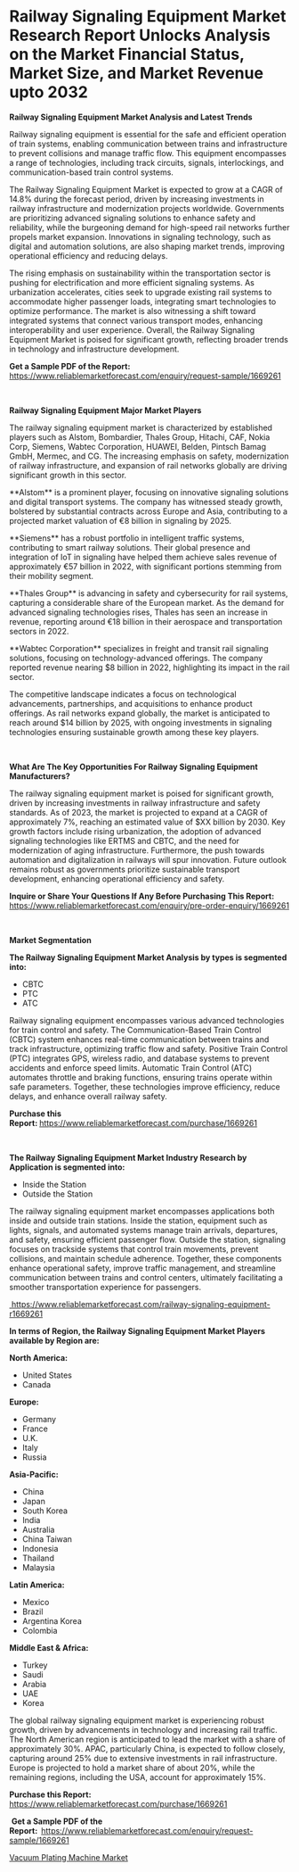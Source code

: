 <p><h1>Railway Signaling Equipment Market Research Report Unlocks Analysis on the Market Financial Status, Market Size, and Market Revenue upto 2032</h1></p><p><strong>Railway Signaling Equipment Market Analysis and Latest Trends</strong></p>
<p><p>Railway signaling equipment is essential for the safe and efficient operation of train systems, enabling communication between trains and infrastructure to prevent collisions and manage traffic flow. This equipment encompasses a range of technologies, including track circuits, signals, interlockings, and communication-based train control systems.</p><p>The Railway Signaling Equipment Market is expected to grow at a CAGR of 14.8% during the forecast period, driven by increasing investments in railway infrastructure and modernization projects worldwide. Governments are prioritizing advanced signaling solutions to enhance safety and reliability, while the burgeoning demand for high-speed rail networks further propels market expansion. Innovations in signaling technology, such as digital and automation solutions, are also shaping market trends, improving operational efficiency and reducing delays.</p><p>The rising emphasis on sustainability within the transportation sector is pushing for electrification and more efficient signaling systems. As urbanization accelerates, cities seek to upgrade existing rail systems to accommodate higher passenger loads, integrating smart technologies to optimize performance. The market is also witnessing a shift toward integrated systems that connect various transport modes, enhancing interoperability and user experience. Overall, the Railway Signaling Equipment Market is poised for significant growth, reflecting broader trends in technology and infrastructure development.</p></p>
<p><strong>Get a Sample PDF of the Report:&nbsp;</strong> <a href="https://www.reliablemarketforecast.com/enquiry/request-sample/1669261?utm_campaign=2015&utm_medium=2&utm_source=Github&utm_content=ia&utm_term=17022025&utm_id=railway-signaling-equipment">https://www.reliablemarketforecast.com/enquiry/request-sample/1669261</a></p>
<p>&nbsp;</p>
<p><strong>Railway Signaling Equipment Major Market Players</strong></p>
<p><p>The railway signaling equipment market is characterized by established players such as Alstom, Bombardier, Thales Group, Hitachi, CAF, Nokia Corp, Siemens, Wabtec Corporation, HUAWEI, Belden, Pintsch Bamag GmbH, Mermec, and CG. The increasing emphasis on safety, modernization of railway infrastructure, and expansion of rail networks globally are driving significant growth in this sector.</p><p>**Alstom** is a prominent player, focusing on innovative signaling solutions and digital transport systems. The company has witnessed steady growth, bolstered by substantial contracts across Europe and Asia, contributing to a projected market valuation of €8 billion in signaling by 2025.</p><p>**Siemens** has a robust portfolio in intelligent traffic systems, contributing to smart railway solutions. Their global presence and integration of IoT in signaling have helped them achieve sales revenue of approximately €57 billion in 2022, with significant portions stemming from their mobility segment.</p><p>**Thales Group** is advancing in safety and cybersecurity for rail systems, capturing a considerable share of the European market. As the demand for advanced signaling technologies rises, Thales has seen an increase in revenue, reporting around €18 billion in their aerospace and transportation sectors in 2022.</p><p>**Wabtec Corporation** specializes in freight and transit rail signaling solutions, focusing on technology-advanced offerings. The company reported revenue nearing $8 billion in 2022, highlighting its impact in the rail sector.</p><p>The competitive landscape indicates a focus on technological advancements, partnerships, and acquisitions to enhance product offerings. As rail networks expand globally, the market is anticipated to reach around $14 billion by 2025, with ongoing investments in signaling technologies ensuring sustainable growth among these key players.</p></p>
<p>&nbsp;</p>
<p><strong>What Are The Key Opportunities For Railway Signaling Equipment Manufacturers?</strong></p>
<p><p>The railway signaling equipment market is poised for significant growth, driven by increasing investments in railway infrastructure and safety standards. As of 2023, the market is projected to expand at a CAGR of approximately 7%, reaching an estimated value of $XX billion by 2030. Key growth factors include rising urbanization, the adoption of advanced signaling technologies like ERTMS and CBTC, and the need for modernization of aging infrastructure. Furthermore, the push towards automation and digitalization in railways will spur innovation. Future outlook remains robust as governments prioritize sustainable transport development, enhancing operational efficiency and safety.</p></p>
<p><strong>Inquire or Share Your Questions If Any Before Purchasing This Report:</strong> <a href="https://www.reliablemarketforecast.com/enquiry/pre-order-enquiry/1669261?utm_campaign=2015&utm_medium=2&utm_source=Github&utm_content=ia&utm_term=17022025&utm_id=railway-signaling-equipment">https://www.reliablemarketforecast.com/enquiry/pre-order-enquiry/1669261</a></p>
<p>&nbsp;</p>
<p><strong>Market Segmentation</strong></p>
<p><strong>The Railway Signaling Equipment Market Analysis by types is segmented into:</strong></p>
<p><ul><li>CBTC</li><li>PTC</li><li>ATC</li></ul></p>
<p><p>Railway signaling equipment encompasses various advanced technologies for train control and safety. The Communication-Based Train Control (CBTC) system enhances real-time communication between trains and track infrastructure, optimizing traffic flow and safety. Positive Train Control (PTC) integrates GPS, wireless radio, and database systems to prevent accidents and enforce speed limits. Automatic Train Control (ATC) automates throttle and braking functions, ensuring trains operate within safe parameters. Together, these technologies improve efficiency, reduce delays, and enhance overall railway safety.</p></p>
<p><strong>Purchase this Report:&nbsp;</strong><a href="https://www.reliablemarketforecast.com/purchase/1669261?utm_campaign=2015&utm_medium=2&utm_source=Github&utm_content=ia&utm_term=17022025&utm_id=railway-signaling-equipment">https://www.reliablemarketforecast.com/purchase/1669261</a></p>
<p>&nbsp;</p>
<p><strong>The Railway Signaling Equipment Market Industry Research by Application is segmented into:</strong></p>
<p><ul><li>Inside the Station</li><li>Outside the Station</li></ul></p>
<p><p>The railway signaling equipment market encompasses applications both inside and outside train stations. Inside the station, equipment such as lights, signals, and automated systems manage train arrivals, departures, and safety, ensuring efficient passenger flow. Outside the station, signaling focuses on trackside systems that control train movements, prevent collisions, and maintain schedule adherence. Together, these components enhance operational safety, improve traffic management, and streamline communication between trains and control centers, ultimately facilitating a smoother transportation experience for passengers.</p></p>
<p><a href="https://www.reliablemarketforecast.com/railway-signaling-equipment-r1669261?utm_campaign=2015&utm_medium=2&utm_source=Github&utm_content=ia&utm_term=17022025&utm_id=railway-signaling-equipment">&nbsp;https://www.reliablemarketforecast.com/railway-signaling-equipment-r1669261</a></p>
<p><strong>In terms of Region, the Railway Signaling Equipment Market Players available by Region are:</strong></p>
<p>
    <p> <strong> North America: </strong>
        <ul>
            <li>United States</li>
            <li>Canada</li>
        </ul>
        </p> 
    <p> <strong> Europe: </strong>
        <ul>
            <li>Germany</li>
            <li>France</li>
            <li>U.K.</li>
            <li>Italy</li>
            <li>Russia</li>
        </ul>
        </p> 
    <p> <strong> Asia-Pacific: </strong>
        <ul>
            <li>China</li>
            <li>Japan</li>
            <li>South Korea</li>
            <li>India</li>
            <li>Australia</li>
            <li>China Taiwan</li>
            <li>Indonesia</li>
            <li>Thailand</li>
            <li>Malaysia</li>
        </ul>
        </p> 
    <p> <strong> Latin America: </strong>
        <ul>
            <li>Mexico</li>
            <li>Brazil</li>
            <li>Argentina Korea</li>
            <li>Colombia</li>
        </ul>
        </p> 
    <p> <strong> Middle East & Africa: </strong>
        <ul>
            <li>Turkey</li>
            <li>Saudi</li>
            <li>Arabia</li>
            <li>UAE</li>
            <li>Korea</li>
        </ul>
    </p>
    </p>
<p><p>The global railway signaling equipment market is experiencing robust growth, driven by advancements in technology and increasing rail traffic. The North American region is anticipated to lead the market with a share of approximately 30%. APAC, particularly China, is expected to follow closely, capturing around 25% due to extensive investments in rail infrastructure. Europe is projected to hold a market share of about 20%, while the remaining regions, including the USA, account for approximately 15%. </p></p>
<p><strong>Purchase this Report: </strong><a href="https://www.reliablemarketforecast.com/purchase/1669261?utm_campaign=2015&utm_medium=2&utm_source=Github&utm_content=ia&utm_term=17022025&utm_id=railway-signaling-equipment">https://www.reliablemarketforecast.com/purchase/1669261</a></p>
<p>&nbsp;<strong>Get a Sample PDF of the Report:&nbsp;&nbsp;</strong><a href="https://www.reliablemarketforecast.com/enquiry/request-sample/1669261?utm_campaign=2015&utm_medium=2&utm_source=Github&utm_content=ia&utm_term=17022025&utm_id=railway-signaling-equipment">https://www.reliablemarketforecast.com/enquiry/request-sample/1669261</a></p>
<p><strong></strong></p>
<p><p><a href="https://github.com/santosh758595/Market-Research-Report-List-7/blob/main/vacuum-plating-machine-market.md?utm_campaign=2015&utm_medium=2&utm_source=Github&utm_content=ia&utm_term=17022025&utm_id=railway-signaling-equipment">Vacuum Plating Machine Market</a></p></p>